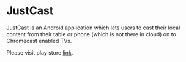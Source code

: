 JustCast
========
JustCast is an Android application which lets users to cast their local content from their table or phone (which is not there in cloud) on to Chromecast enabled TVs.

Please visit play store [link](https://play.google.com/store/apps/details?id=com.rp.justcast).

